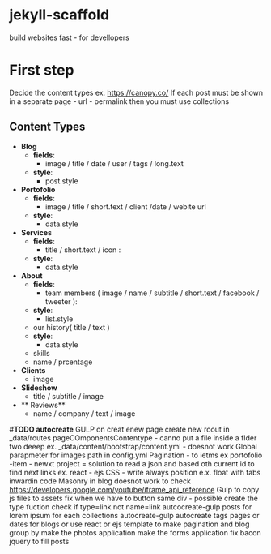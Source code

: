 # jekyll-scaffold
build websites fast - for devellopers

# First step
Decide the content types
ex. https://canopy.co/
If each post must be shown in a separate page - url - permalink then you must use collections

## Content Types
-  **Blog**
   - **fields**: 
      - image / title / date / user / tags / long.text 
   - **style**: 
      - post.style
- **Portofolio**
   - **fields**:
      - image / title / short.text / client /date / webite url
   - **style**: 
      - data.style
- **Services**
   - **fields**: 
      - title / short.text / icon : 
   - **style**: 
      - data.style
- **About**
   - **fields**: 
      - team members ( image / name / subtitle / short.text / facebook / tweeter ): 
   - **style**: 
      - list.style
   - our history( title / text )
    - **style**: 
      - data.style
   - skills 
    - name / prcentage
 - **Clients**
   - image
 - **Slideshow**
   - title / subtitle / image 
 - ** Reviews**
   - name / company / text / image

#**TODO autocreate**
GULP on creat enew page create new roout in _data/routes
pageCOmponentsContentype - canno put a file inside a flder two deeep ex. _data/content/bootstrap/content.yml - doesnot work
Global parapmeter for images path in config.yml
Pagination - to ietms ex portofolio -item - newxt project = solution to read a json and based oth current id to find next links ex. react - ejs
CSS - write always position e.x. float with tabs inwardin code
Masonry in blog doesnot work
to check https://developers.google.com/youtube/iframe_api_reference
Gulp to copy js files to assets
fix when we have to button same div - possible create the type fuction check if type=link not name=link
autcocreate-gulp posts for lorem ipsum for each collections
autocreate-gulp autocreate tags pages or dates for blogs
or
use react or ejs template to make pagination and blog group by
make the photos application
make the forms application
fix bacon jquery to fill posts
